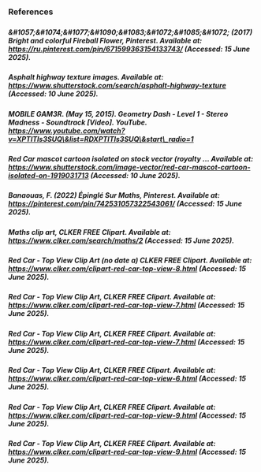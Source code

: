 ### **References**

### 



##### \&#1057;\&#1074;\&#1077;\&#1090;\&#1083;\&#1072;\&#1085;\&#1072; (2017) Bright and colorful Fireball Flower, Pinterest. Available at: https://ru.pinterest.com/pin/671599363154133743/ (Accessed: 15 June 2025).



##### Asphalt highway texture images. Available at: https://www.shutterstock.com/search/asphalt-highway-texture (Accessed: 10 June 2025).

##### 

##### MOBILE GAM3R. (May 15, 2015). Geometry Dash - Level 1 - Stereo Madness - Soundtrack \[Video]. YouTube. https://www.youtube.com/watch?v=XPTlTls3SUQ\&list=RDXPTlTls3SUQ\&start\_radio=1



##### Red Car mascot cartoon isolated on stock vector (royalty ... Available at: https://www.shutterstock.com/image-vector/red-car-mascot-cartoon-isolated-on-1919031713 (Accessed: 10 June 2025).

##### Banaouas, F. (2022) Épinglé Sur Maths, Pinterest. Available at: https://pinterest.com/pin/742531057322543061/ (Accessed: 15 June 2025).



##### Maths clip art,  CLKER FREE Clipart. Available at: https://www.clker.com/search/maths/2 (Accessed: 15 June 2025).

##### Red Car - Top View Clip Art (no date a) CLKER FREE Clipart. Available at: https://www.clker.com/clipart-red-car-top-view-8.html (Accessed: 15 June 2025).



##### Red Car - Top View Clip Art, CLKER FREE Clipart. Available at: https://www.clker.com/clipart-red-car-top-view-7.html (Accessed: 15 June 2025).



##### Red Car - Top View Clip Art, CLKER FREE Clipart. Available at: https://www.clker.com/clipart-red-car-top-view-7.html (Accessed: 15 June 2025).



##### Red Car - Top View Clip Art, CLKER FREE Clipart. Available at: https://www.clker.com/clipart-red-car-top-view-6.html (Accessed: 15 June 2025).



##### Red Car - Top View Clip Art, CLKER FREE Clipart. Available at: https://www.clker.com/clipart-red-car-top-view-9.html (Accessed: 15 June 2025).



##### Red Car - Top View Clip Art, CLKER FREE Clipart. Available at: https://www.clker.com/clipart-red-car-top-view-9.html (Accessed: 15 June 2025).

